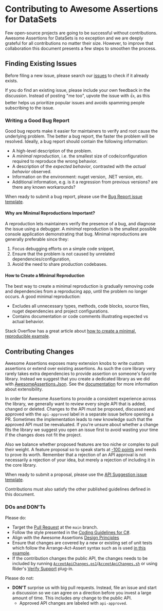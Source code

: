 # Contributing to Awesome Assertions for DataSets

Few open-source projects are going to be successful without contributions.
Awesome Assertions for DataSets is no exception and we are deeply grateful for all contributions no matter their size.
However, to improve that collaboration this document presents a few steps to smoothen the process.

## Finding Existing Issues

Before filing a new issue, please search our [issues](https://github.com/AwesomeAssertions/AwesomeAssertions.datasets/issues) to check if it already exists.

If you do find an existing issue, please include your own feedback in the discussion.
Instead of posting "me too", upvote the issue with 👍, as this better helps us prioritize popular issues and avoids spamming people subscribing to the issue.

### Writing a Good Bug Report

Good bug reports make it easier for maintainers to verify and root cause the underlying problem.
The better a bug report, the faster the problem will be resolved.
Ideally, a bug report should contain the following information:

* A high-level description of the problem.
* A _minimal reproduction_, i.e. the smallest size of code/configuration required to reproduce the wrong behavior.
* A description of the _expected behavior_, contrasted with the _actual behavior_ observed.
* Information on the environment: nuget version, .NET version, etc.
* Additional information, e.g. is it a regression from previous versions? are there any known workarounds?

When ready to submit a bug report, please use the [Bug Report issue template](https://github.com/AwesomeAssertions/AwesomeAssertions.datasets/issues/new?labels=&template=01_bug_report.yml).

#### Why are Minimal Reproductions Important?

A reproduction lets maintainers verify the presence of a bug, and diagnose the issue using a debugger. A _minimal_ reproduction is the smallest possible console application demonstrating that bug. Minimal reproductions are generally preferable since they:

1. Focus debugging efforts on a simple code snippet,
2. Ensure that the problem is not caused by unrelated dependencies/configuration,
3. Avoid the need to share production codebases.

#### How to Create a Minimal Reproduction

The best way to create a minimal reproduction is gradually removing code and dependencies from a reproducing app, until the problem no longer occurs. A good minimal reproduction:

* Excludes all unnecessary types, methods, code blocks, source files, nuget dependencies and project configurations.
* Contains documentation or code comments illustrating expected vs actual behavior.

Stack Overflow has a great article about [how to create a minimal, reproducible example](https://stackoverflow.com/help/minimal-reproducible-example).

## Contributing Changes

Awesome Assertions exposes many extension knobs to write custom assertions or extend over existing assertions.
As such the core library very rarely takes extra dependencies to provide assertion on someone's favorite library.
Instead we suggest that you create a dedicated library as we did with [AwesomeAssertions.Json](https://github.com/AwesomeAssertions/AwesomeAssertions.json).
See the [documentation](https://awesomeassertions.org/extensibility/) for more information about extensibility.

In order for Awesome Assertions to provide a consistent experience across the library, we generally want to review every single API that is added, changed or deleted.
Changes to the API must be proposed, discussed and approved with the `api-approved` label in a separate issue before opening a PR.
Sometimes the implementation leads to new knowledge such that the approved API must be reevaluated.
If you're unsure about whether a change fits the library we suggest you open an issue first to avoid wasting your time if the changes does not fit the project.

Also we balance whether proposed features are too niche or complex to pull their weight.
A feature proposal so to speak starts at [-100 points](https://web.archive.org/web/20200112182339/https://blogs.msdn.microsoft.com/ericgu/2004/01/12/minus-100-points/) and needs to prove its worth.
Remember that a rejection of an API approval is not necessarily a rejection of your idea, but merely a rejection of including it in the core library.

When ready to submit a proposal, please use the [API Suggestion issue template](https://github.com/AwesomeAssertions/AwesomeAssertions/issues/new?labels=api-suggestion&template=02_api_proposal.yml&title=%5BAPI+Proposal%5D%3A+).

Contributions must also satisfy the other published guidelines defined in this document.

### DOs and DON'Ts

Please do:

* Target the [Pull Request](https://help.github.com/articles/using-pull-requests) at the `main` branch.
* Follow the style presented in the [Coding Guidelines for C#](https://csharpcodingguidelines.com/).
* Align with the Awesome Assertions [Design Principles](https://github.com/AwesomeAssertions/AwesomeAssertions/wiki/Design-Guidelines)
* Ensure that changes are covered by a new or existing set of unit tests which follow the Arrange-Act-Assert syntax such as is used [in this example](https://github.com/AwesomeAssertions/AwesomeAssertions/blob/main/Tests/FluentAssertions.Equivalency.Specs/BasicSpecs.cs#L13).
* If the contribution changes the public API, the changes needs to be included by running [`AcceptApiChanges.ps1`](https://github.com/AwesomeAssertions/AwesomeAssertions.DataSets/blob/main/AcceptApiChanges.ps1)/[`AcceptApiChanges.sh`](https://github.com/AwesomeAssertions/AwesomeAssertions.DataSets/blob/main/AcceptApiChanges.sh) or using Rider's [Verify Support](https://plugins.jetbrains.com/plugin/17240-verify-support) plug-in.

Please do not:

* **DON'T** surprise us with big pull requests. Instead, file an issue and start
  a discussion so we can agree on a direction before you invest a large amount
  of time. This includes _any_ change to the public API.
  * Approved API changes are labeled with `api-approved`.
